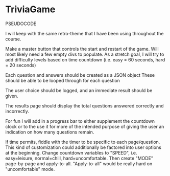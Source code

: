 # TriviaGame

PSEUDOCODE

I will keep with the same retro-theme that I have been using throughout the course.

Make a master button that controls the start and restart of the game.
Will most likely need a few empty divs to populate.
As a stretch goal, I will try to add difficulty levels based on time countdown (i.e. easy = 60 seconds, hard = 20 seconds)

Each question and answers should be created as a JSON object
These should be able to be looped through for each question

The user choice should be logged, and an immediate result should be given.

The results page should display the total questions answered correctly and incorrectly.

For fun I will add in a progress bar to either supplement the countdown clock or to the use it for more of the intended purpose of giving the user an indication on how many questions remain.

If time permits, fiddle with the timer to be specific to each page/question. This kind of customization could additionally be factored into user options at the beginning. Change countdown variables to "SPEED", i.e. easy=leisure, normal=chill, hard=uncomfortable. Then create "MODE" page-by-page and apply-to-all. "Apply-to-all" would be really hard on "uncomfortable" mode.



